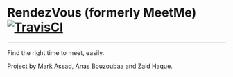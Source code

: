 # RendezVous (formerly MeetMe) [![TravisCI](https://travis-ci.org/Startup-Systems-MeetMe/MeetMe-iOS.svg?branch=master)](https://travis-ci.org/Startup-Systems-MeetMe/MeetMe-iOS)

----

Find the right time to meet, easily.

Project by [Mark Assad](https://github.com/marcalassad), [Anas Bouzoubaa](https://github.com/anasb) and [Zaid Haque](https://github.com/zaidhaque).

